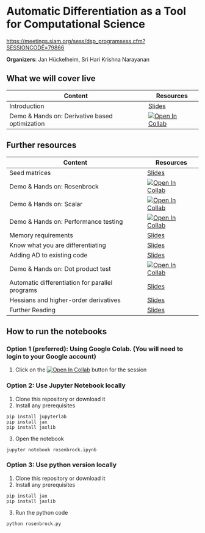 # Automatic Differentiation as a Tool for Computational Science
https://meetings.siam.org/sess/dsp_programsess.cfm?SESSIONCODE=79866

**Organizers**: Jan Hückelheim, Sri Hari Krishna Narayanan

## What we will cover live
| Content      | Resources |
| ----------- | ----------- |
| Introduction      | [Slides](https://github.com/sriharikrishna/siaman24/blob/main/slides/SIAMAN24_Intro.pdf)       |
| Demo & Hands on: Derivative based optimization | [![Open In Collab](https://colab.research.google.com/assets/colab-badge.svg)](https://colab.research.google.com/github/sriharikrishna/siaman24/blob/main/stream_vel_nonlinearopt_w_jax.ipynb)|
## Further resources
| Content      | Resources |
| ----------- | ----------- |
| Seed matrices   | [Slides](https://github.com/sriharikrishna/siaman24/blob/main/slides/SIAMAN24_Seeding.pdf)         |
| Demo & Hands on: Rosenbrock | [![Open In Collab](https://colab.research.google.com/assets/colab-badge.svg)](https://colab.research.google.com/github/sriharikrishna/siaman24/blob/main/rosenbrock.ipynb)|
| Demo & Hands on: Scalar | [![Open In Collab](https://colab.research.google.com/assets/colab-badge.svg)](https://colab.research.google.com/github/sriharikrishna/siaman24/blob/main/scalar.ipynb)|
| Demo & Hands on: Performance testing | [![Open In Collab](https://colab.research.google.com/assets/colab-badge.svg)](https://colab.research.google.com/github/sriharikrishna/siaman24/blob/main/perftest.ipynb)|
| Memory requirements      | [Slides](https://github.com/sriharikrishna/siaman24/blob/main/slides/SIAMAN24_Memory.pdf)       |
|  Know what you are differentiating      | [Slides](https://github.com/sriharikrishna/siaman24/blob/main/slides/SIAMAN24_Knowwhat.pdf)       |
| Adding AD to existing code   | [Slides](https://github.com/sriharikrishna/siaman24/blob/main/slides/SIAMAN24_Large.pdf)         |
| Demo & Hands on: Dot product test | [![Open In Collab](https://colab.research.google.com/assets/colab-badge.svg)](https://colab.research.google.com/github/sriharikrishna/siaman24/blob/main/rosenbrock_dot.ipynb)|
| Automatic differentiation for parallel  programs  | [Slides](https://github.com/sriharikrishna/siaman24/blob/main/slides/SIAMAN24_Parallel.pdf)        |
| Hessians and higher-order derivatives   | [Slides](https://github.com/sriharikrishna/siaman24/blob/main/slides/SIAMAN24_Higher.pdf)        |
| Further Reading   | [Slides](https://github.com/sriharikrishna/siaman24/blob/main/slides/SIAMAN24_Appendix.pdf)        |



## How to run the notebooks
### Option 1 (preferred): Using Google Colab. (You will need to login to your Google account)
1. Click on the [![Open In Collab](https://colab.research.google.com/assets/colab-badge.svg)]() button for the session

### Option 2: Use Jupyter Notebook locally 
1. Clone this repository or download it
2. Install any prerequisites
```
pip install jupyterlab
pip install jax
pip install jaxlib
```
3. Open the notebook
```
jupyter notebook rosenbrock.ipynb
```
### Option 3: Use python version locally
1. Clone this repository or download it
2. Install any prerequisites
```
pip install jax
pip install jaxlib
```
3. Run the python code
```
python rosenbrock.py
```
